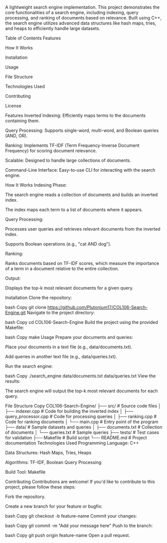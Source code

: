 
A lightweight search engine implementation. This project demonstrates the core functionalities of a search engine, including indexing, query processing, and ranking of documents based on relevance. Built using C++, the search engine utilizes advanced data structures like hash maps, tries, and heaps to efficiently handle large datasets.

Table of Contents
Features

How It Works

Installation

Usage

File Structure

Technologies Used

Contributing

License

Features
Inverted Indexing: Efficiently maps terms to the documents containing them.

Query Processing: Supports single-word, multi-word, and Boolean queries (AND, OR).

Ranking: Implements TF-IDF (Term Frequency-Inverse Document Frequency) for scoring document relevance.

Scalable: Designed to handle large collections of documents.

Command-Line Interface: Easy-to-use CLI for interacting with the search engine.

How It Works
Indexing Phase:

The search engine reads a collection of documents and builds an inverted index.

The index maps each term to a list of documents where it appears.

Query Processing:

Processes user queries and retrieves relevant documents from the inverted index.

Supports Boolean operations (e.g., "cat AND dog").

Ranking:

Ranks documents based on TF-IDF scores, which measure the importance of a term in a document relative to the entire collection.

Output:

Displays the top-k most relevant documents for a given query.

Installation
Clone the repository:

bash
Copy
git clone https://github.com/Plutonium17/COL106-Search-Engine.git
Navigate to the project directory:

bash
Copy
cd COL106-Search-Engine
Build the project using the provided Makefile:

bash
Copy
make
Usage
Prepare your documents and queries:

Place your documents in a text file (e.g., data/documents.txt).

Add queries in another text file (e.g., data/queries.txt).

Run the search engine:

bash
Copy
./search_engine data/documents.txt data/queries.txt
View the results:

The search engine will output the top-k most relevant documents for each query.

File Structure
Copy
COL106-Search-Engine/
├── src/                  # Source code files
│   ├── indexer.cpp       # Code for building the inverted index
│   ├── query_processor.cpp # Code for processing queries
│   ├── ranking.cpp       # Code for ranking documents
│   └── main.cpp          # Entry point of the program
├── data/                 # Sample datasets and queries
│   ├── documents.txt     # Collection of documents
│   └── queries.txt       # Sample queries
├── tests/                # Test cases for validation
├── Makefile              # Build script
└── README.md             # Project documentation
Technologies Used
Programming Language: C++

Data Structures: Hash Maps, Tries, Heaps

Algorithms: TF-IDF, Boolean Query Processing

Build Tool: Makefile

Contributing
Contributions are welcome! If you'd like to contribute to this project, please follow these steps:

Fork the repository.

Create a new branch for your feature or bugfix:

bash
Copy
git checkout -b feature-name
Commit your changes:

bash
Copy
git commit -m "Add your message here"
Push to the branch:

bash
Copy
git push origin feature-name
Open a pull request.
